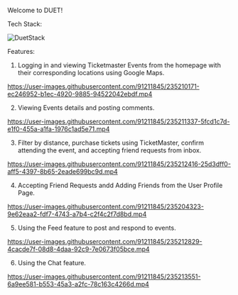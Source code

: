 Welcome to DUET!

Tech Stack:

![DuetStack](https://user-images.githubusercontent.com/91211845/234998542-15e5e14c-d4a9-4e35-95dd-8f5403180571.png)

Features:

  1. Logging in and viewing Ticketmaster Events from the homepage with their corresponding locations using Google Maps. 

https://user-images.githubusercontent.com/91211845/235210171-ec246952-b1ec-4920-9885-94522042ebdf.mp4

  2. Viewing Events details and posting comments.

https://user-images.githubusercontent.com/91211845/235211337-5fcd1c7d-e1f0-455a-a1fa-1976c1ad5e71.mp4

  3. Filter by distance, purchase tickets using TicketMaster, confirm attending the event, and accepting friend requests from inbox.

https://user-images.githubusercontent.com/91211845/235212416-25d3dff0-aff5-4397-8b65-2eade699bc9d.mp4

  4. Accepting Friend Requests andd Adding Friends from the User Profile Page.

https://user-images.githubusercontent.com/91211845/235204323-9e62eaa2-fdf7-4743-a7b4-c2f4c2f7d8bd.mp4

  5. Using the Feed feature to post and respond to events.

https://user-images.githubusercontent.com/91211845/235212829-4cacde7f-08d8-4daa-92c9-7e0673f05bce.mp4

  6. Using the Chat feature. 

https://user-images.githubusercontent.com/91211845/235213551-6a9ee581-b553-45a3-a2fc-78c163c4266d.mp4


